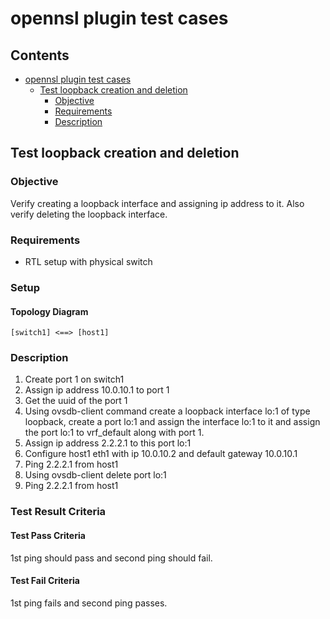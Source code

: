 # opennsl plugin test cases

## Contents
  * [opennsl plugin test cases](#opennsl-plugin-test-cases)
    * [Test loopback creation and deletion](#test-loopback-creation-and-deletion)
      * [Objective](#objective)
      * [Requirements](#requirements)
      * [Description](#description)

## Test loopback creation and deletion
### Objective
Verify creating a loopback interface and assigning ip address to it. Also verify deleting the loopback interface.
### Requirements
 - RTL setup with physical switch
### Setup
#### Topology Diagram
```
[switch1] <==> [host1]
```
### Description
1. Create port 1 on switch1
2. Assign ip address 10.0.10.1 to port 1
3. Get the uuid of the port 1
4. Using ovsdb-client command create a loopback interface lo:1 of type loopback, create a port lo:1 and assign the interface lo:1 to it and assign the port lo:1 to vrf_default along with port 1.
5. Assign ip address 2.2.2.1 to this port lo:1
6. Configure host1 eth1 with ip 10.0.10.2 and default gateway 10.0.10.1
7. Ping 2.2.2.1 from host1
8. Using ovsdb-client delete port lo:1
9. Ping 2.2.2.1 from host1
### Test Result Criteria
#### Test Pass Criteria
1st ping should pass and second ping should fail.
#### Test Fail Criteria
1st ping fails and second ping passes.
